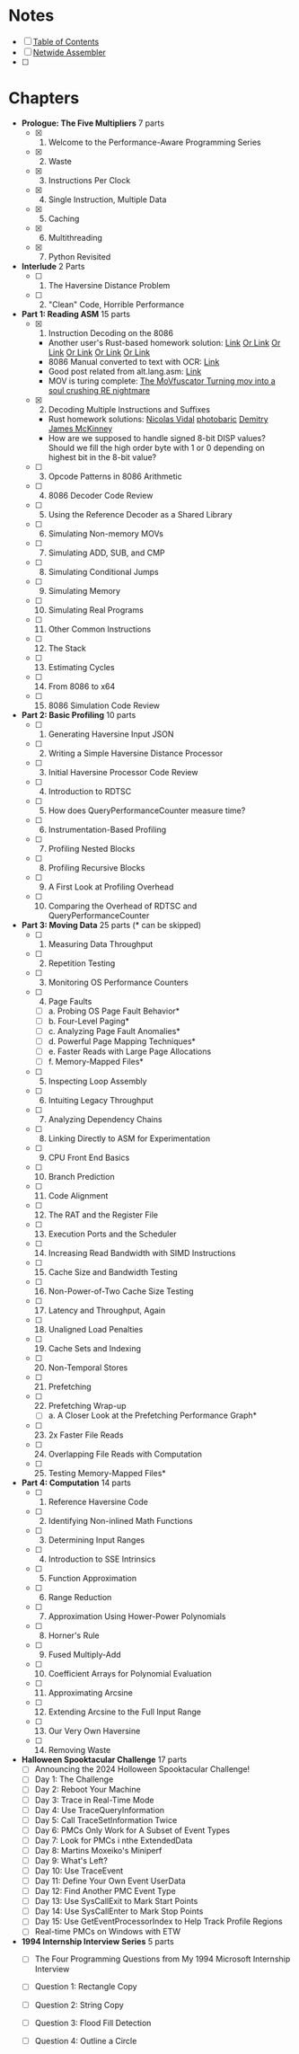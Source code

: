 # Notes
- [ ] [Table of Contents](https://www.computerenhance.com/p/table-of-contents)
- [ ] [Netwide Assembler](https://www.nasm.us/)
- [ ] 
# Chapters
- **Prologue: The Five Multipliers** 7 parts
	- [x] 1. Welcome to the Performance-Aware Programming Series
	- [x] 2. Waste
	- [x] 3. Instructions Per Clock
	- [x] 4. Single Instruction, Multiple Data
	- [x] 5. Caching
	- [x] 6. Multithreading
	- [x] 7. Python Revisited
- **Interlude** 2 Parts
	- [ ] 1. The Haversine Distance Problem
	- [ ] 2. "Clean" Code, Horrible Performance
- **Part 1: Reading ASM** 15 parts
	- [x] 1. Instruction Decoding on the 8086
		- Another user's Rust-based homework solution: [Link](https://github.com/jmfrank63/inst-decoding-8086) [Or Link](https://github.com/Pixel-Hellmin/sim_8086) [Or Link](https://github.com/jpmckinney/computer_enhance/blob/main/src/main.rs) [Or Link](https://gist.github.com/flippingbitss/c4eacf789e526fb500fae8c116fefcc0) [Or Link](https://gist.github.com/anshap1719/67406464006c4772f9055507b9fbeaad) [Or Link](https://gist.github.com/r1sc/d807eeb00d9065c122c92bc9a212252a)
		- 8086 Manual converted to text with OCR: [Link](https://codeberg.org/bolt/8086-Users-Manual)
		- Good post related from alt.lang.asm: [Link](https://gist.github.com/seanjensengrey/f971c20d05d4d0efc0781f2f3c0353da)
		- MOV is turing complete: [The MoVfuscator Turning mov into a soul crushing RE nightmare](https://www.youtube.com/watch?v=R7EEoWg6Ekk)
	- [x] 2. Decoding Multiple Instructions and Suffixes
		- Rust homework solutions: [Nicolas Vidal](https://github.com/NicolasVidal/rust_computer_enhance_exercises) [photobaric](https://gist.github.com/hzuo/e274212ab1fc066889ff13759c9fde70) [Demitry](https://gist.github.com/LDVSOFT/9dadb14ecb91682d6b8447a0f928b1cb) [James McKinney](https://github.com/jpmckinney/computer_enhance/blob/main/src/main.rs) 
		- How are we supposed to handle signed 8-bit DISP values? Should we fill the high order byte with 1 or 0 depending on highest bit in the 8-bit value?
	- [ ] 3. Opcode Patterns in 8086 Arithmetic
	- [ ] 4. 8086 Decoder Code Review
	- [ ] 5. Using the Reference Decoder as a Shared Library
	- [ ] 6. Simulating Non-memory MOVs
	- [ ] 7. Simulating ADD, SUB, and CMP
	- [ ] 8. Simulating Conditional Jumps
	- [ ] 9. Simulating Memory
	- [ ] 10. Simulating Real Programs
	- [ ] 11. Other Common Instructions
	- [ ] 12. The Stack
	- [ ] 13. Estimating Cycles
	- [ ] 14. From 8086 to x64
	- [ ] 15. 8086 Simulation Code Review
- **Part 2: Basic Profiling** 10 parts
	- [ ] 1. Generating Haversine Input JSON
	- [ ] 2. Writing a Simple Haversine Distance Processor
	- [ ] 3. Initial Haversine Processor Code Review
	- [ ] 4. Introduction to RDTSC
	- [ ] 5. How does QueryPerformanceCounter measure time?
	- [ ] 6. Instrumentation-Based Profiling
	- [ ] 7. Profiling Nested Blocks
	- [ ] 8. Profiling Recursive Blocks
	- [ ] 9. A First Look at Profiling Overhead
	- [ ] 10. Comparing the Overhead of RDTSC and QueryPerformanceCounter
- **Part 3: Moving Data** 25 parts (* can be skipped)
	- [ ] 1. Measuring Data Throughput
	- [ ] 2. Repetition Testing
	- [ ] 3. Monitoring OS Performance Counters
	- [ ] 4. Page Faults
		- [ ] a. Probing OS Page Fault Behavior*
		- [ ] b. Four-Level Paging*
		- [ ] c. Analyzing Page Fault Anomalies*
		- [ ] d. Powerful Page Mapping Techniques*
		- [ ] e. Faster Reads with Large Page Allocations
		- [ ] f. Memory-Mapped Files*
	- [ ] 5. Inspecting Loop Assembly
	- [ ] 6. Intuiting Legacy Throughput
	- [ ] 7. Analyzing Dependency Chains
	- [ ] 8. Linking Directly to ASM for Experimentation
	- [ ] 9. CPU Front End Basics
	- [ ] 10. Branch Prediction
	- [ ] 11. Code Alignment
	- [ ] 12. The RAT and the Register File
	- [ ] 13. Execution Ports and the Scheduler
	- [ ] 14. Increasing Read Bandwidth with SIMD Instructions
	- [ ] 15. Cache Size and Bandwidth Testing
	- [ ] 16. Non-Power-of-Two Cache Size Testing
	- [ ] 17. Latency and Throughput, Again
	- [ ] 18. Unaligned Load Penalties
	- [ ] 19. Cache Sets and Indexing
	- [ ] 20. Non-Temporal Stores
	- [ ] 21. Prefetching
	- [ ] 22. Prefetching Wrap-up
		- [ ] a. A Closer Look at the Prefetching Performance Graph*
	- [ ] 23. 2x Faster File Reads
	- [ ] 24. Overlapping File Reads with Computation
	- [ ] 25. Testing Memory-Mapped Files*
- **Part 4: Computation** 14 parts
	- [ ] 1. Reference Haversine Code
	- [ ] 2. Identifying Non-inlined Math Functions
	- [ ] 3. Determining Input Ranges
	- [ ] 4. Introduction to SSE Intrinsics
	- [ ] 5. Function Approximation
	- [ ] 6. Range Reduction
	- [ ] 7. Approximation Using Hower-Power Polynomials
	- [ ] 8. Horner's Rule
	- [ ] 9. Fused Multiply-Add
	- [ ] 10. Coefficient Arrays for Polynomial Evaluation
	- [ ] 11. Approximating Arcsine
	- [ ] 12. Extending Arcsine to the Full Input Range
	- [ ] 13. Our Very Own Haversine
	- [ ] 14. Removing Waste
- **Halloween Spooktacular Challenge** 17 parts
	- [ ] Announcing the 2024 Holloween Spooktacular Challenge!
	- [ ] Day 1: The Challenge
	- [ ] Day 2: Reboot Your Machine
	- [ ] Day 3: Trace in Real-Time Mode
	- [ ] Day 4: Use TraceQueryInformation
	- [ ] Day 5: Call TraceSetInformation Twice
	- [ ] Day 6: PMCs Only Work for A Subset of Event Types
	- [ ] Day 7: Look for PMCs i nthe ExtendedData
	- [ ] Day 8: Martins Moxeiko's Miniperf
	- [ ] Day 9: What's Left?
	- [ ] Day 10: Use TraceEvent
	- [ ] Day 11: Define Your Own Event UserData
	- [ ] Day 12: Find Another PMC Event Type
	- [ ] Day 13: Use SysCallExit to Mark Start Points
	- [ ] Day 14: Use SysCallEnter to Mark Stop Points
	- [ ] Day 15: Use GetEventProcessorIndex to Help Track Profile Regions
	- [ ] Real-time PMCs on Windows with ETW
- **1994 Internship Interview Series** 5 parts
	- [ ] The Four Programming Questions from My 1994 Microsoft Internship Interview
	- [ ] Question 1: Rectangle Copy
	- [ ] Question 2: String Copy
	- [ ] Question 3: Flood Fill Detection
	- [ ] Question 4: Outline a Circle


